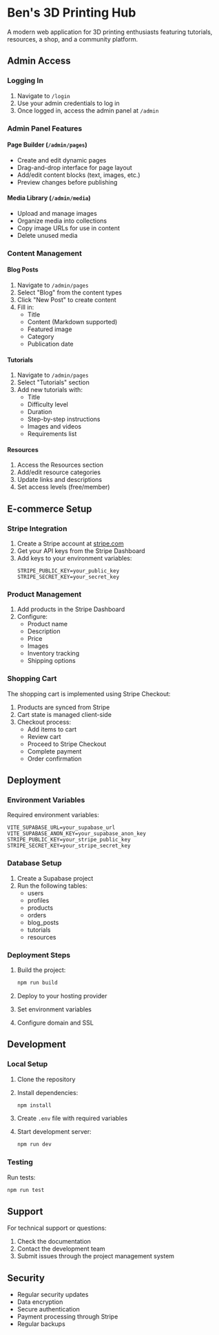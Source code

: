 # Ben's 3D Printing Hub

A modern web application for 3D printing enthusiasts featuring tutorials, resources, a shop, and a community platform.

## Admin Access

### Logging In

1. Navigate to `/login`
2. Use your admin credentials to log in
3. Once logged in, access the admin panel at `/admin`

### Admin Panel Features

#### Page Builder (`/admin/pages`)
- Create and edit dynamic pages
- Drag-and-drop interface for page layout
- Add/edit content blocks (text, images, etc.)
- Preview changes before publishing

#### Media Library (`/admin/media`)
- Upload and manage images
- Organize media into collections
- Copy image URLs for use in content
- Delete unused media

### Content Management

#### Blog Posts
1. Navigate to `/admin/pages`
2. Select "Blog" from the content types
3. Click "New Post" to create content
4. Fill in:
   - Title
   - Content (Markdown supported)
   - Featured image
   - Category
   - Publication date

#### Tutorials
1. Navigate to `/admin/pages`
2. Select "Tutorials" section
3. Add new tutorials with:
   - Title
   - Difficulty level
   - Duration
   - Step-by-step instructions
   - Images and videos
   - Requirements list

#### Resources
1. Access the Resources section
2. Add/edit resource categories
3. Update links and descriptions
4. Set access levels (free/member)

## E-commerce Setup

### Stripe Integration

1. Create a Stripe account at [stripe.com](https://stripe.com)
2. Get your API keys from the Stripe Dashboard
3. Add keys to your environment variables:
   ```
   STRIPE_PUBLIC_KEY=your_public_key
   STRIPE_SECRET_KEY=your_secret_key
   ```

### Product Management

1. Add products in the Stripe Dashboard
2. Configure:
   - Product name
   - Description
   - Price
   - Images
   - Inventory tracking
   - Shipping options

### Shopping Cart

The shopping cart is implemented using Stripe Checkout:
1. Products are synced from Stripe
2. Cart state is managed client-side
3. Checkout process:
   - Add items to cart
   - Review cart
   - Proceed to Stripe Checkout
   - Complete payment
   - Order confirmation

## Deployment

### Environment Variables

Required environment variables:
```
VITE_SUPABASE_URL=your_supabase_url
VITE_SUPABASE_ANON_KEY=your_supabase_anon_key
STRIPE_PUBLIC_KEY=your_stripe_public_key
STRIPE_SECRET_KEY=your_stripe_secret_key
```

### Database Setup

1. Create a Supabase project
2. Run the following tables:
   - users
   - profiles
   - products
   - orders
   - blog_posts
   - tutorials
   - resources

### Deployment Steps

1. Build the project:
   ```bash
   npm run build
   ```

2. Deploy to your hosting provider
3. Set environment variables
4. Configure domain and SSL

## Development

### Local Setup

1. Clone the repository
2. Install dependencies:
   ```bash
   npm install
   ```

3. Create `.env` file with required variables
4. Start development server:
   ```bash
   npm run dev
   ```

### Testing

Run tests:
```bash
npm run test
```

## Support

For technical support or questions:
1. Check the documentation
2. Contact the development team
3. Submit issues through the project management system

## Security

- Regular security updates
- Data encryption
- Secure authentication
- Payment processing through Stripe
- Regular backups